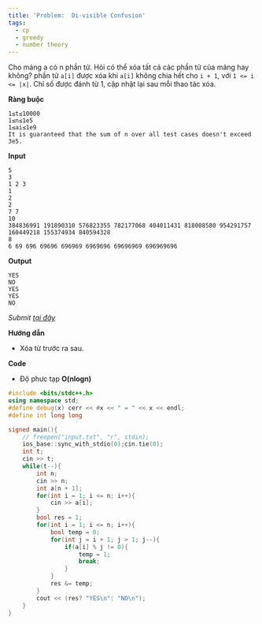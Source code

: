 ```yaml
---
title: 'Problem:  Di-visible Confusion'
tags:
  - cp
  - greedy
  - number theory
---
```

Cho mảng a có n phần tử. Hỏi có thể xóa tất cả các phần tử của mảng hay không? phần tử `a[i]` được xóa khi `a[i]` không chia hết cho `i + 1`, với `1 <= i <= |x|`. 
Chỉ số được đánh từ 1, cập nhật lại sau mỗi thao tác xóa.

**Ràng buộc**

```
1≤t≤10000
1≤n≤1e5
1≤ai≤1e9
It is guaranteed that the sum of n over all test cases doesn't exceed 3e5.
```

**Input**

```
5
3
1 2 3
1
2
2
7 7
10
384836991 191890310 576823355 782177068 404011431 818008580 954291757 160449218 155374934 840594328
8
6 69 696 69696 696969 6969696 69696969 696969696
```

**Output**

```
YES
NO
YES
YES
NO
```

<!--more-->

*Submit [tại đây](https://codeforces.com/contest/1604/problem/C)*

**Hướng dẫn**
  - Xóa từ trước ra sau.

**Code**

- Độ phưc tạp **O(nlogn)**

```cpp
#include <bits/stdc++.h>
using namespace std;
#define debug(x) cerr << #x << " = " << x << endl;
#define int long long

signed main(){
    // freopen("input.txt", "r", stdin);
    ios_base::sync_with_stdio(0);cin.tie(0);
    int t;
    cin >> t;
    while(t--){
        int n;
        cin >> n;
        int a[n + 1];
        for(int i = 1; i <= n; i++){
            cin >> a[i];
        }
        bool res = 1;
        for(int i = 1; i <= n; i++){
            bool temp = 0;
            for(int j = i + 1; j > 1; j--){
                if(a[i] % j != 0){
                    temp = 1;
                    break;
                }
            }
            res &= temp;
        }
        cout << (res? "YES\n": "NO\n");
    }
}
```
